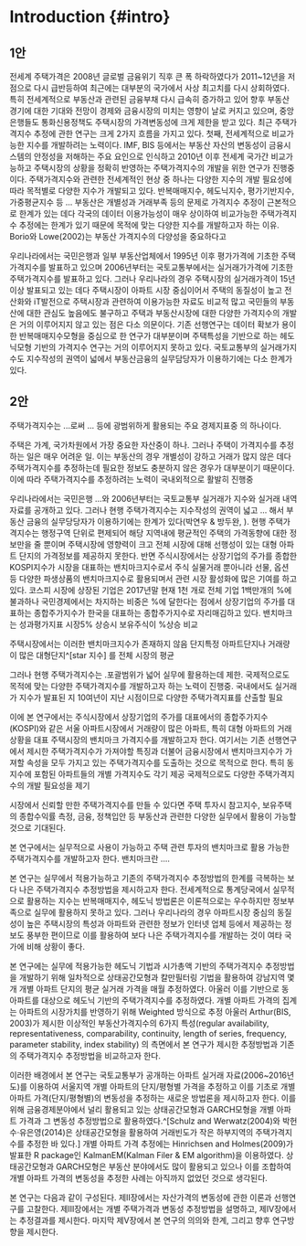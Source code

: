 
# Introduction {#intro}

## 1안

전세계 주택가격은 2008년 글로벌 금융위기 직후 큰 폭 하락하였다가 2011~12년을 저점으로 다시 급반등하여 최근에는 대부분의 국가에서 사상 최고치를 다시 상회하였다. 특히 전세계적으로 부동산과 관련된 금융부채 다시 급속히 증가하고 있어 향후 부동산 경기에 대한 기대와 전망이 경제와 금융시장의 미치는 영향이 날로 커지고 있으며, 중앙은행들도 통화신용정책도 주택시장의 가격변동성에 크게 제한을 받고 있다. 
최근 주택가격지수 추정에 관한 연구는 크게 2가지 흐름을 가지고 있다. 첫째, 전세계적으로 비교가능한 지수를 개발하려는 노력이다. IMF, BIS 등에서는 부동산 자산의 변동성이 금융시스템의 안정성을 저해하는 주요 요인으로 인식하고 2010년 이후 전세계 국가간 비교가능하고 주택시장의 상황을 정확히 반영하는 주택가격지수의 개발을 위한 연구가 진행중이다. 
주택가격지수와 관련한 전세계적인 현상 중 하나는 다양한 지수의 개발 필요성에 따라 목적별로 다양한 지수가 개발되고 있다. 반복매매지수, 헤도닉지수, 평가기반지수, 가중평균지수 등 ...
부동산은 개별성과 거래부족 등의 문제로 가격지수 추정이 근본적으로 한계가 있는 데다 각국의 데이터 이용가능성이 매우 상이하여 비교가능한 주택가격지수 추정에는 한계가 있기 때문에 목적에 맞는 다양한 지수를 개발하고자 하는 이유. Borio와 Lowe(2002)는 부동산 가격지수의 다양성을 중요하다고  

우리나라에서는 국민은행과 일부 부동산업체에서 1995년 이후 평가가격에 기초한 주택가격지수를 발표하고 있으며 2006년부터는 국토교통부에서는 실거래가가격에 기초한 주택가격지수를 발표하고 있다. 그러나 우리나라의 경우 주택시장의 실거래가격이 15년 이상 발표되고 있는 데다 주택시장이 아파트 시장 중심이어서 주택의 동질성이 높고 전산화와 iT발전으로 주택시장과 관련하여 이용가능한 자료도 비교적 많고 국민들의 부동산에 대한 관심도 높음에도 불구하고 주택과 부동산시장에 대한 다양한 가격지수의 개발은 거의 이루어지지 않고 있는 점은 다소 의문이다. 기존 선행연구는 데이터 확보가 용이한 반복매매지수모형을 중심으로 한 연구가 대부분이며 주택특성을 기반으로 하는 헤도닉모형 기반의 가격지수 연구는 거의 이루어지지 못하고 있다. 국토교통부의 실거래가지수도 지수작성의 권역이 넓에서 부동산금융의 실무담당자가 이용하기에는 다소 한계가 있다. 


## 2안
주택가격지수는 ...로써 ... 등에 광범위하게 활용되는 주요 경제지표중 의 하나이다. 

주택은 가계, 국가차원에서 가장 중요한 자산중이 하나. 그러나 주택이 가격지수를 추정하는 일은 매우 어려운 일. 이는 부동산의 경우 개별성이 강하고 거래가 많지 않은 데다 주택가격지수를 추정하는데 필요한 정보도 충분하지 않은 경우가 대부분이기 때문이다. 이에 따라 주택가격지수를 추정하려는 노력이 국내외적으로 활발히 진행중

우리나라에서는 국민은행 ...와 2006년부터는 국토교통부 실거래가 지수와 실거래 내역자료를 공개하고 있다. 그러나 현행 주택가격지수는 지수작성의 권역이 넓고 ... 해서 부동산 금융의 실무당당자가 이용하기에는 한계가 있다(박연우 & 방두완, ). 
현행 주택가격지수는 행정구역 단위로 편제되어 해당 지역내에 평균적인 주택의 가격동향에 대한 정보만을 줄 뿐이며 주택시장에 영향력이 크고 전체 시장에 대해 선행성이 있는 대형 아파트 단지의 가격정보를 제공하지 못한다. 반면 주식시장에서는 상장기업의 주가를 종합한 KOSPI지수가 시장을 대표하는 밴치마크지수로서 주식 실물거래 뿐아니라 선물, 옵션 등 다양한 파생상품의 밴치마크지수로 활용되며서 관련 시장 활성화에 많은 기여를 하고 있다. 코스피 시장에 상장된 기업은 2017년말 현재 1천 개로 전체 기업 1백만개의 %에 불과하나 국민경제에서는 차지하는 비중은 %에 달한다는 점에서 상장기업의 주가를 대표하는 종합주가지수가 한국을 대표하는 종합주가지수로 자리매김하고 있다. 밴치마크는 성과평가지표 시장5% 상승시 보유주식이 %상승 비교

주택시장에서는 이러한 밴치마크지수가 존재하지 않음
단지특정 아파트단지나 거래량이 많은 대형단지^[star 지수] 를 전체 시장의 평균
   
그러나 현행 주택가격지수는 .포괄범위가 넓어 실무에 활용하는데 제한. 국제적으로도 목적에 맞는 다양한 주택가격지수를 개발하고자 하는 노력이 진행중. 국내에서도 실거래가 지수가 발표된 지 10여년이 지난 시점이므로 다양한 주택가격지표를 산출할 필요

이에 본 연구에서는 주식시장에서 상장기업의 주가를 대표에서의 종합주가지수(KOSPI)와 같은 서울 아파트시장에서 거래량이 많은 아파트, 특히 대형 아파트의 거래상황을 대표 주택시장의 밴치마크 가격지수를 개발하고자 한다. 여기서는 기존 선행연구에서 제시한 주택가격지수가 가져야할 특징과 더불어 금융시장에서 밴치마크지수가 가져할 속성을 모두 가지고 있는 주택가격지수를 도출하는 것으로 목적으로 한다. 
특히 동 지수에 포함된 아파트들의 개별 가격지수도 각기 제공
국제적으로도 다양한 주택가격지수의 개발 필요성을 제기

시장에서 신뢰할 만한 주택가격지수를 만들 수 있다면 주택 투자시 참고지수, 보유주택의 종합수익률 측정, 금융, 정책입안 등 부동산과 관련한 다양한 실무에서 활용이 가능할 것으로 기대된다.

본 연구에서는 실무적으로 사용이 가능하고 주택 관련 투자의 밴치마크로 활용 가능한 주택가격지수를 개발하고자 한다. 밴치마크란 .... 

  본 연구는 실무에서 적용가능하고 기존의 주택가격지수 추정방법의 한계를 극복하는 보다 나은 주택가격지수 추정방법을 제시하고자 한다. 전세계적으로 통계당국에서 실무적으로 활용하는 지수는 반복매매지수, 헤도닉 방법론은 이론적으로는 우수하지만 정보부족으로 실무에 활용하지 못하고 있다. 그러나 우리나라의 경우 아파트시장 중심의 동질성이 높은 주택시장의 특성과 아파트와 관련한 정보가 인터넷 업체 등에서 제공하는 정보도 풍부한 편이므로 이를 활용하여 보다 나은 주택가격지수를 개발하는 것이 여타 국가에 비해 상황이 좋다. 

본 연구에는 실무에 적용가능한 헤도닉 기법과 시가총액 기반의 주택가격지수 추정방법을 개발하기 위해 일차적으로 상태공간모형과 칼만필터링 기법을 활용하여 강남지역 몇 개 개별 아파트 단지의 평균 실거래 가격을 매월 추정하였다. 아울러 이를 기반으로 동 아파트를 대상으로 헤도닉 기반의 주택가격지수를 추정하였다. 개별 아파트 가격의 집계는 아파트의 시장가치를 반영하기 위해 Weighted 방식으로 추정
아울러 Arthur(BIS, 2003)가 제시한 이상적인 부동산가격지수의 6가지 특성(regular availability, representativeness, comparability, continuity, length of series, frequency, parameter stability, index stability) 의 측면에서 본 연구가 제시한 추정방법과 기존의 주택가격지수 추정방법을 비교하고자 한다. 

이러한 배경에서 본 연구는 국토교통부가 공개하는 아파트 실거래 자료(2006~2016년도)를 이용하여 서울지역 개별 아파트의 단지/평형별 가격을 추정하고 이를 기초로 개별 아파트 가격(단지/평형별)의 변동성을 추정하는 새로운 방법론을 제시하고자 한다. 이를 위해 금융경제분야에서 널리 활용되고 있는 상태공간모형과 GARCH모형을 개별 아파트 가격과 그 변동성 추정방법으로 활용하였다.^[Schulz and Werwatz(2004)와 박헌수·유은영(2014)은 상태공간모형을 활용하여 거래빈도가 작은 하부지역의 주택가격지수를 추정한 바 있다.] 개별 아파트 가격 추정에는 Hinrichsen and Holmes(2009)가 발표한 R package인 KalmanEM(Kalman Filer & EM algorithm)을 이용하였다. 상태공간모형과 GARCH모형은 부동산 분야에서도 많이 활용되고 있으나 이를 조합하여 개별 아파트 가격의 변동성을 추정한 사례는 아직까지 없었던 것으로 생각된다.

본 연구는 다음과 같이 구성된다. 제Ⅱ장에서는 자산가격의 변동성에 관한 이론과 선행연구를 고찰한다. 제Ⅲ장에서는 개별 주택가격과 변동성 추정방법을 설명하고, 제Ⅳ장에서는 추정결과를 제시한다. 마지막 제Ⅴ장에서 본 연구의 의의와 한계, 그리고 향후 연구방향을 제시한다. 
